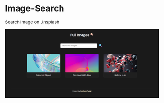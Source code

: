 # Image-Search
 Search Image on Unsplash

<img src="./Screenshot 2023-07-12 221115.png" alt="PROJECT">